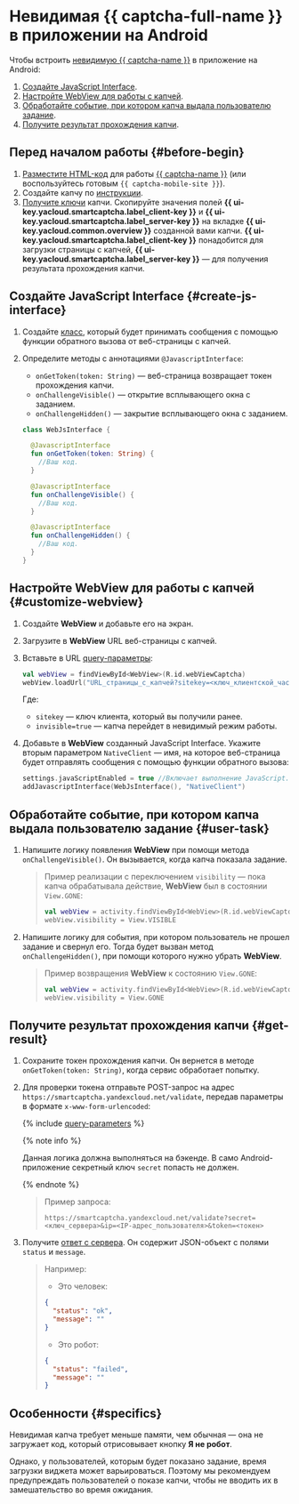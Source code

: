 # Невидимая {{ captcha-full-name }} в приложении на Android

Чтобы встроить [невидимую {{ captcha-name }}](../../smartcaptcha/concepts/invisible-captcha.md) в приложение на Android:
1. [Создайте JavaScript Interface](#create-js-interface).
1. [Настройте WebView для работы с капчей](#customize-webview).
1. [Обработайте событие, при котором капча выдала пользователю задание](#user-task).
1. [Получите результат прохождения капчи](#get-result).

## Перед началом работы {#before-begin}

1. [Разместите HTML-код](../../smartcaptcha/tutorials/mobile-app/website.md) для работы [{{ captcha-name }}](../../smartcaptcha/) (или воспользуйтесь готовым `{{ captcha-mobile-site }}`).
1. Создайте капчу по [инструкции](../../smartcaptcha/operations/create-captcha.md).
1. [Получите ключи](../../smartcaptcha/operations/get-keys.md) капчи. Скопируйте значения полей **{{ ui-key.yacloud.smartcaptcha.label_client-key }}** и **{{ ui-key.yacloud.smartcaptcha.label_server-key }}** на вкладке **{{ ui-key.yacloud.common.overview }}** созданной вами капчи. **{{ ui-key.yacloud.smartcaptcha.label_client-key }}** понадобится для загрузки страницы с капчей, **{{ ui-key.yacloud.smartcaptcha.label_server-key }}** — для получения результата прохождения капчи.

## Создайте JavaScript Interface {#create-js-interface}

1. Создайте [класс](../../smartcaptcha/concepts/js-interface.md), который будет принимать сообщения с помощью функции обратного вызова от веб-страницы с капчей.
1. Определите методы с аннотациями `@JavascriptInterface`:
   * `onGetToken(token: String)` — веб-страница возвращает токен прохождения капчи.
   * `onChallengeVisible()` — открытие всплывающего окна с заданием.
   * `onChallengeHidden()` — закрытие всплывающего окна с заданием.

   ```kotlin
   class WebJsInterface {

     @JavascriptInterface
     fun onGetToken(token: String) {
       //Ваш код.
     }

     @JavascriptInterface
     fun onChallengeVisible() {
       //Ваш код.
     }

     @JavascriptInterface
     fun onChallengeHidden() {
       //Ваш код.
     }
   }
   ```

## Настройте WebView для работы с капчей {#customize-webview}

1. Создайте **WebView** и добавьте его на экран.
1. Загрузите в **WebView** URL веб-страницы с капчей.
1. Вставьте в URL [query-параметры](../../smartcaptcha/concepts/widget-methods.md#methods):

   ```kotlin
   val webView = findViewById<WebView>(R.id.webViewCaptcha)
   webView.loadUrl("URL_страницы_с_капчей?sitekey=<ключ_клиентской_части>&invisible=true")
   ```

   Где:
   * `sitekey` — ключ клиента, который вы получили ранее.
   * `invisible=true` — капча перейдет в невидимый режим работы.
1. Добавьте в **WebView** созданный JavaScript Interface. Укажите вторым параметром `NativeClient` — имя, на которое веб-страница будет отправлять сообщения с помощью функции обратного вызова:

   ```kotlin
   settings.javaScriptEnabled = true //Включает выполнение JavaScript.
   addJavascriptInterface(WebJsInterface(), "NativeClient")
   ```

## Обработайте событие, при котором капча выдала пользователю задание {#user-task}

1. Напишите логику появления **WebView** при помощи метода `onChallengeVisible()`. Он вызывается, когда капча показала задание. 

   >Пример реализации с переключением `visibility` — пока капча обрабатывала действие, **WebView** был в состоянии `View.GONE`:
   >
   >```kotlin
   >val webView = activity.findViewById<WebView>(R.id.webViewCaptcha)
   >webView.visibility = View.VISIBLE
   >```

1. Напишите логику для события, при котором пользователь не прошел задание и свернул его. Тогда будет вызван метод `onChallengeHidden()`, при помощи которого нужно убрать **WebView**.

   >Пример возвращения **WebView** к состоянию `View.GONE`:
   >
   >```kotlin
   >val webView = activity.findViewById<WebView>(R.id.webViewCaptcha)
   >webView.visibility = View.GONE
   >```

## Получите результат прохождения капчи {#get-result}

1. Сохраните токен прохождения капчи. Он вернется в методе `onGetToken(token: String)`, когда сервис обработает попытку.
1. Для проверки токена отправьте POST-запрос на адрес `https://smartcaptcha.yandexcloud.net/validate`, передав параметры в формате `x-www-form-urlencoded`:

   {% include [query-parameters](../../_includes/smartcaptcha/query-parameters.md) %}

   {% note info %}

   Данная логика должна выполняться на бэкенде. В само Android-приложение секретный ключ `secret` попасть не должен.

   {% endnote %}

   >Пример запроса:
   >
   >```text
   >https://smartcaptcha.yandexcloud.net/validate?secret=<ключ_сервера>&ip=<IP-адрес_пользователя>&token=<токен>
   >```

1. Получите [ответ с сервера](../../smartcaptcha/concepts/validation.md). Он содержит JSON-объект с полями `status` и `message`.

   >Например:
   >* Это человек:
   >
   >  ```json
   >  {
   >    "status": "ok",
   >    "message": ""
   >  }
   >  ```
   >
   >* Это робот:
   >
   >  ```json
   >  {
   >    "status": "failed",
   >    "message": ""
   >  }
   >  ```

## Особенности {#specifics}

Невидимая капча требует меньше памяти, чем обычная — она не загружает код, который отрисовывает кнопку **Я не робот**.

Однако, у пользователей, которым будет показано задание, время загрузки виджета может варьироваться. Поэтому мы рекомендуем предупреждать пользователей о показе капчи, чтобы не вводить их в замешательство во время ожидания.